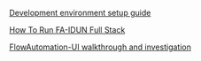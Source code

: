 [Development environment setup guide](https://confluence-oss.seli.wh.rnd.internal.ericsson.com/pages/viewpage.action?spaceKey=IDUN&title=Development+environment+setup+guide)

[How To Run FA-IDUN Full Stack](https://confluence-oss.seli.wh.rnd.internal.ericsson.com/pages/viewpage.action?pageId=465555361)

[FlowAutomation-UI walkthrough and investigation](https://confluence-oss.seli.wh.rnd.internal.ericsson.com/display/IDUN/FlowAutomation-UI+walkthrough+and+investigation)